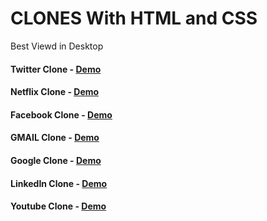# CLONES With HTML and CSS

Best Viewd in Desktop

#### Twitter Clone - <a href="https://somanath-goudar.github.io/html-css-projects/twitter-clone/">Demo</a>
#### Netflix Clone - <a href="https://somanath-goudar.github.io/html-css-projects/netflix-clone/">Demo</a>
#### Facebook Clone - <a href="https://somanath-goudar.github.io/html-css-projects/facebook-clone/">Demo</a>
#### GMAIL Clone - <a href="https://somanath-goudar.github.io/html-css-projects/gmail-clone/">Demo</a>
#### Google Clone - <a href="https://somanath-goudar.github.io/html-css-projects/google-clone/">Demo</a>
#### LinkedIn Clone - <a href="https://somanath-goudar.github.io/html-css-projects/linkedin-clone/">Demo</a>
#### Youtube Clone - <a href="https://somanath-goudar.github.io/html-css-projects/youtube-clone/">Demo</a>

